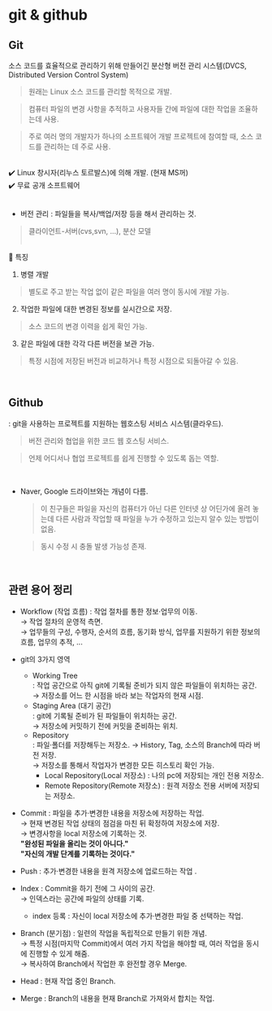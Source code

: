 # git & github

## Git 
소스 코드를 효율적으로 관리하기 위해 만들어긴 분산형 버전 관리 시스템(DVCS, Distributed Version Control System)

> 원래는 Linux 소스 코드를 관리할 목적으로 개발.    

> 컴퓨터 파일의 변경 사항을 추적하고 사용자들 간에 파일에 대한 작업을 조율하는데 사용.

> 주로 여러 명의 개발자가 하나의 소프트웨어 개발 프로젝트에 참여할 때, 소스 코드를 관리하는 데 주로 사용.

<br>
✔️ Linux 창시자(리누스 토르발스)에 의해 개발. (현재 MS꺼) <br>
✔️ 무료 공개 소프트웨어
<br> <br>

* 버전 관리 : 파일들을 복사/백업/저장 등을 해서 관리하는 것.
> 클라이언트-서버(cvs,svn, ...), 분산 모델 
<br> <br>

📍 특징 <br>
1. 병렬 개발
> 별도로 주고 받는 작업 없이 같은 파일을 여러 명이 동시에 개발 가능.

2. 작업한 파일에 대한 변경된 정보를 실시간으로 저장.
> 소스 코드의 변경 이력을 쉽게 확인 가능.

3. 같은 파일에 대한 각각 다른 버전을 보관 가능.
> 특정 시점에 저장된 버전과 비교하거나 특정 시점으로 되돌아갈 수 있음.

<br>

## Github
: git을 사용하는 프로젝트를 지원하는 웹호스팅 서비스 시스템(클라우드).
> 버전 관리와 협업을 위한 코드 웹 호스팅 서비스.

> 언제 어디서나 협업 프로젝트를 쉽게 진행할 수 있도록 돕는 역할.
<br>

* Naver, Google 드라이브와는 개념이 다름. <br>
    > 이 친구들은 파일을 자신의 컴퓨터가 아닌 다른 인터넷 상 어딘가에 올려 놓는데 다른 사람과 작업할 때 파일을 누가 수정하고 있는지 알수 있는 방법이 없음. <br>
    
    > 동시 수정 시 충돌 발생 가능성 존재.

<br>

## 관련 용어 정리
* Workflow (작업 흐름) : 작업 절차를 통한 정보·업무의 이동. <br>
    → 작업 절차의 운영적 측면. <br>
    → 업무들의 구성, 수행자, 순서의 흐름, 동기화 방식, 업무를 지원하기 위한 정보의 흐름, 업무의 추적, ...

* git의 3가지 영역

    * Working Tree <br> 
    : 작업 공간으로 아직 git에 기록될 준비가 되지 않은 파일들이 위치하는 공간.<br>
        → 저장소를 어느 한 시점을 바라 보는 작업자의 현재 시점.
    * Staging Area (대기 공간) <br>
    : git에 기록될 준비가 된 파일들이 위치하는 공간. <br>
        → 저장소에 커밋하기 전에 커밋을 준비하는 위치.
    * Repository <br>
    : 파일·폴더를 저장해두는 저장소.
        → History, Tag, 소스의 Branch에 따라 버전 저장. <br>
        → 저장소를 통해서 작업자가 변경한 모든 히스토리 확인 가능.<br>
        * Local Repository(Local 저장소) : 나의 pc에 저장되는 개인 전용 저장소.
        * Remote Repository(Remote 저장소) : 원격 저장소 전용 서버에 저장되는 저장소.

* Commit : 파일을 추가·변경한 내용을 저장소에 저장하는 작업.<br>
    → 현재 변경된 작업 상태의 점검을 마친 뒤 확정하여 저장소에 저장.<br>
    → 변경사항을 local 저장소에 기록하는 것. <br>
        **"완성된 파일을 올리는 것이 아니다."** <br>
        **"자신의 개발 단계를 기록하는 것이다."**

* Push : 추가·변경한 내용을 원격 저장소에 업로드하는 작업 .<br>

* Index : Commit을 하기 전에 그 사이의 공간.<br>
    → 인덱스라는 공간에 파일의 상태를 기록.
    * index 등록 : 자신이 local 저장소에 추가·변경한 파일 중 선택하는 작업.

* Branch (분기점) : 일련의 작업을 독립적으로 만들기 위한 개념.<br>
    → 특정 시점(마지막 Commit)에서 여러 가지 작업을 해야할 때, 여러 작업을 동시에 진행할 수 있게 해줌.<br>
    → 복사하여 Branch에서 작업한 후 완전할 경우 Merge.

* Head : 현재 작업 중인 Branch. <br>

* Merge : Branch의 내용을 현재 Branch로 가져와서 합치는 작업.

